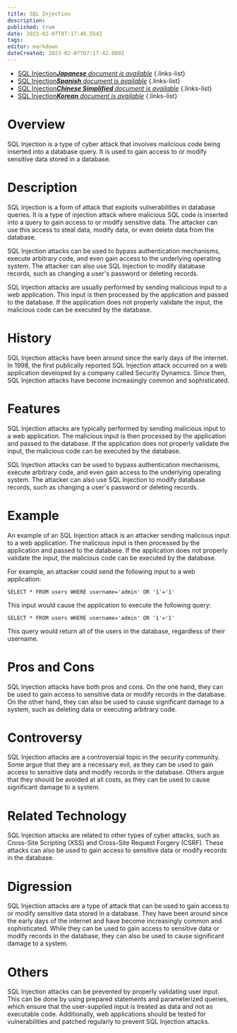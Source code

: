 ```yaml
---
title: SQL Injection
description: 
published: true
date: 2023-02-07T07:17:48.554Z
tags: 
editor: markdown
dateCreated: 2023-02-07T07:17:42.089Z
---
```


- [SQL Injection***Japanese** document is available*](/ja/Knowledge-base/Dictionary/sql-injection)
{.links-list}
- [SQL Injection***Spanish** document is available*](/es/Knowledge-base/Dictionary/sql-injection)
{.links-list}
- [SQL Injection***Chinese Simplified** document is available*](/zh/Knowledge-base/Dictionary/sql-injection)
{.links-list}
- [SQL Injection***Korean** document is available*](/ko/Knowledge-base/Dictionary/sql-injection)
{.links-list}


# Overview
SQL Injection is a type of cyber attack that involves malicious code being inserted into a database query. It is used to gain access to or modify sensitive data stored in a database.

# Description
SQL Injection is a form of attack that exploits vulnerabilities in database queries. It is a type of injection attack where malicious SQL code is inserted into a query to gain access to or modify sensitive data. The attacker can use this access to steal data, modify data, or even delete data from the database.

SQL Injection attacks can be used to bypass authentication mechanisms, execute arbitrary code, and even gain access to the underlying operating system. The attacker can also use SQL Injection to modify database records, such as changing a user's password or deleting records.

SQL Injection attacks are usually performed by sending malicious input to a web application. This input is then processed by the application and passed to the database. If the application does not properly validate the input, the malicious code can be executed by the database.

# History
SQL Injection attacks have been around since the early days of the internet. In 1998, the first publically reported SQL Injection attack occurred on a web application developed by a company called Security Dynamics. Since then, SQL Injection attacks have become increasingly common and sophisticated.

# Features
SQL Injection attacks are typically performed by sending malicious input to a web application. The malicious input is then processed by the application and passed to the database. If the application does not properly validate the input, the malicious code can be executed by the database.

SQL Injection attacks can be used to bypass authentication mechanisms, execute arbitrary code, and even gain access to the underlying operating system. The attacker can also use SQL Injection to modify database records, such as changing a user's password or deleting records.

# Example
An example of an SQL Injection attack is an attacker sending malicious input to a web application. The malicious input is then processed by the application and passed to the database. If the application does not properly validate the input, the malicious code can be executed by the database.

For example, an attacker could send the following input to a web application:

```
SELECT * FROM users WHERE username='admin' OR '1'='1'
```

This input would cause the application to execute the following query:

```
SELECT * FROM users WHERE username='admin' OR '1'='1'
```

This query would return all of the users in the database, regardless of their username.

# Pros and Cons
SQL Injection attacks have both pros and cons. On the one hand, they can be used to gain access to sensitive data or modify records in the database. On the other hand, they can also be used to cause significant damage to a system, such as deleting data or executing arbitrary code.

# Controversy
SQL Injection attacks are a controversial topic in the security community. Some argue that they are a necessary evil, as they can be used to gain access to sensitive data and modify records in the database. Others argue that they should be avoided at all costs, as they can be used to cause significant damage to a system.

# Related Technology
SQL Injection attacks are related to other types of cyber attacks, such as Cross-Site Scripting (XSS) and Cross-Site Request Forgery (CSRF). These attacks can also be used to gain access to sensitive data or modify records in the database.

# Digression
SQL Injection attacks are a type of attack that can be used to gain access to or modify sensitive data stored in a database. They have been around since the early days of the internet and have become increasingly common and sophisticated. While they can be used to gain access to sensitive data or modify records in the database, they can also be used to cause significant damage to a system.

# Others
SQL Injection attacks can be prevented by properly validating user input. This can be done by using prepared statements and parameterized queries, which ensure that the user-supplied input is treated as data and not as executable code. Additionally, web applications should be tested for vulnerabilities and patched regularly to prevent SQL Injection attacks.